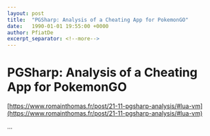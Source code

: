```yaml
---
layout: post
title:  "PGSharp: Analysis of a Cheating App for PokemonGO"
date:   1990-01-01 19:55:00 +0000
author: PfiatDe
excerpt_separator: <!--more-->
---
```


# PGSharp: Analysis of a Cheating App for PokemonGO
[https://www.romainthomas.fr/post/21-11-pgsharp-analysis/#lua-vm](https://www.romainthomas.fr/post/21-11-pgsharp-analysis/#lua-vm)

...
<!--more-->
